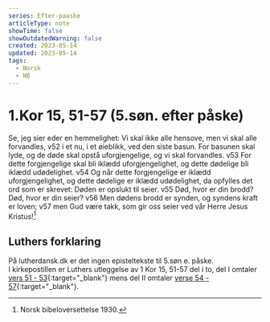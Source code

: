 ```yaml
---
series: Efter-paaske
articleType: note
showTime: false
showOutdatedWarning: false
created: 2023-05-14
updated: 2023-05-14
tags:
  - Norsk
  - NB
---
```


# 1.Kor 15, 51-57 (5.søn. efter påske)
Se, jeg sier eder en hemmelighet: Vi skal ikke alle hensove, men vi skal alle forvandles, v52 i et nu, i et øieblikk, ved den siste basun. For basunen skal lyde, og de døde skal opstå uforgjengelige, og vi skal forvandles. v53 For dette forgjengelige skal bli iklædd uforgjengelighet, og dette dødelige bli iklædd udødelighet. v54 Og når dette forgjengelige er iklædd uforgjengelighet, og dette dødelige er iklædd udødelighet, da opfylles det ord som er skrevet: Døden er opslukt til seier. v55 Død, hvor er din brodd? Død, hvor er din seier? v56 Men dødens brodd er synden, og syndens kraft er loven; v57 men Gud være takk, som gir oss seier ved vår Herre Jesus Kristus![^1]

## Luthers forklaring
På lutherdansk.dk er det ingen episteltekste til 5.søn e. påske.  
I kirkepostillen er Luthers utleggelse av 1 Kor 15, 51-57 del i to, del I omtaler [vers 51 - 53](https://www.nb.no/items/1ac135aafa043b78d331eaabe3acb866?page=989){:target="_blank"} mens del II omtaler [verse 54 - 57](https://www.nb.no/items/1ac135aafa043b78d331eaabe3acb866?page=999){:target="_blank"}.

[^1]: Norsk bibeloversettelse 1930.
<!-- 
Dr. Martin Luther's Church-Postil 
Original source: https://lutherdansk.dk
by Priest Finn B. Andersen.
Copied and processed into md-format 
by lovkyndig 2023.
-->